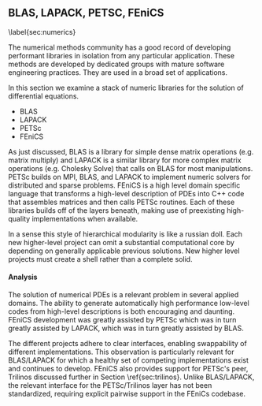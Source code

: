 
BLAS, LAPACK, PETSC, FEniCS
---------------------------

\label{sec:numerics}

The numerical methods community has a good record of developing performant libraries in isolation from any particular application.  These methods are developed by dedicated groups with mature software engineering practices.  They are used in a broad set of applications.

In this section we examine a stack of numeric libraries for the solution of differential equations. 

*   BLAS
*   LAPACK
*   PETSc
*   FEniCS

As just discussed, BLAS is a library for simple dense matrix operations (e.g. matrix multiply) and LAPACK is a similar library for more complex matrix operations (e.g. Cholesky Solve) that calls on BLAS for most manipulations.  PETSc builds on MPI, BLAS, and LAPACK to implement numeric solvers for distributed and sparse problems.  FEniCS is a high level domain specific language that transforms a high-level description of PDEs into C++ code that assembles matrices and then calls PETSc routines.  Each of these libraries builds off of the layers beneath, making use of preexisting high-quality implementations when available.

In a sense this style of hierarchical modularity is like a russian doll.  Each new higher-level project can omit a substantial computational core by depending on generally applicable previous solutions.  New higher level projects must create a shell rather than a complete solid.


#### Analysis

The solution of numerical PDEs is a relevant problem in several applied domains.  The ability to generate automatically high performance low-level codes from high-level descriptions is both encouraging and daunting.  FEniCS development was greatly assisted by PETSc which was in turn greatly assisted by LAPACK, which was in turn greatly assisted by BLAS.

The different projects adhere to clear interfaces, enabling swappability of different implementations.  This observation is particularly relevant for BLAS/LAPACK for which a healthy set of competing implementations exist and continues to develop.  FEniCS also provides support for PETSc's peer, Trilinos discussed further in Section \ref{sec:trilinos}.  Unlike BLAS/LAPACK, the relevant interface for the PETSc/Trilinos layer has not been standardized, requiring explicit pairwise support in the FEniCs codebase.
